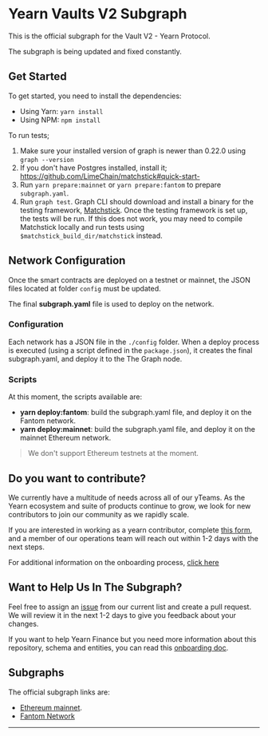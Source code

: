# Yearn Vaults V2 Subgraph

This is the official subgraph for the Vault V2 - Yearn Protocol.

The subgraph is being updated and fixed constantly.

## Get Started

To get started, you need to install the dependencies:

- Using Yarn: `yarn install`
- Using NPM: `npm install`

To run tests;

1. Make sure your installed version of graph is newer than 0.22.0 using `graph --version`
2. If you don't have Postgres installed, install it; https://github.com/LimeChain/matchstick#quick-start-
3. Run `yarn prepare:mainnet` or `yarn prepare:fantom` to prepare `subgraph.yaml`.
4. Run `graph test`. Graph CLI should download and install a binary for the testing framework, [Matchstick](https://github.com/LimeChain/matchstick). Once the testing framework is set up, the tests will be run.
   If this does not work, you may need to compile Matchstick locally and run tests using `$matchstick_build_dir/matchstick` instead.

## Network Configuration

Once the smart contracts are deployed on a testnet or mainnet, the JSON files located at folder `config` must be updated.

The final **subgraph.yaml** file is used to deploy on the network.

### Configuration

Each network has a JSON file in the `./config` folder. When a deploy process is executed (using a script defined in the `package.json`), it creates the final subgraph.yaml, and deploy it to the The Graph node.

### Scripts

At this moment, the scripts available are:

- **yarn deploy:fantom**: build the subgraph.yaml file, and deploy it on the Fantom network.
- **yarn deploy:mainnet**: build the subgraph.yaml file, and deploy it on the mainnet Ethereum network.

> We don't support Ethereum testnets at the moment.

## Do you want to contribute?

We currently have a multitude of needs across all of our yTeams. As the Yearn ecosystem and suite of products continue to grow, we look for new contributors to join our community as we rapidly scale.

If you are interested in working as a yearn contributor, complete [this form](https://github.com/yearn/onboarding/invitations), and a member of our operations team will reach out within 1-2 days with the next steps.

For additional information on the onboarding process, [click here](https://yearnfinance.notion.site/Contributors-bceb03566612483ca139f800fb5452ad)

## Want to Help Us In The Subgraph?

Feel free to assign an [issue](https://github.com/yearn/yearn-vaults-v2-subgraph/issues) from our current list and create a pull request. We will review it in the next 1-2 days to give you feedback about your changes.

If you want to help Yearn Finance but you need more information about this repository, schema and entities, you can read this [onboarding doc](./docs/onboarding.md).

## Subgraphs

The official subgraph links are:

- [Ethereum mainnet](https://thegraph.com/explorer/subgraph?id=0xf50b705e4eaba269dfe954f10c65bd34e6351e0c-0&version=0xf50b705e4eaba269dfe954f10c65bd34e6351e0c-0-0&view=Overview).
- [Fantom Network](https://thegraph.com/legacy-explorer/subgraph/yearn/yearn-vaults-v2-fantom)

---
